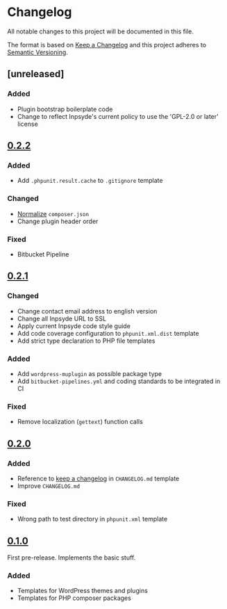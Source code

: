 # Changelog
All notable changes to this project will be documented in this file.

The format is based on [Keep a Changelog](https://keepachangelog.com/en/1.0.0/)
and this project adheres to [Semantic Versioning](https://semver.org/spec/v2.0.0.html).

## [unreleased]
### Added
* Plugin bootstrap boilerplate code
* Change to reflect Inpsyde's current policy to use the 'GPL-2.0 or later' license

## [0.2.2]
### Added
* Add `.phpunit.result.cache` to `.gitignore` template

### Changed
* [Normalize](https://github.com/localheinz/composer-normalize/) `composer.json`
* Change plugin header order

### Fixed
* Bitbucket Pipeline

## [0.2.1]
### Changed
* Change contact email address to english version
* Change all Inpsyde URL to SSL
* Apply current Inpsyde code style guide
* Add code coverage configuration to `phpunit.xml.dist` template
* Add strict type declaration to PHP file templates

### Added
* Add `wordpress-muplugin` as possible package type
* Add `bitbucket-pipelines.yml` and coding standards to be integrated in CI

### Fixed
* Remove localization (`gettext`) function calls

## [0.2.0]
### Added
 * Reference to [keep a changelog](https://keepachangelog.com/) in `CHANGELOG.md` template
 * Improve `CHANGELOG.md`

### Fixed
 * Wrong path to test directory in `phpunit.xml` template

## [0.1.0]
First pre-release. Implements the basic stuff.

### Added
 * Templates for WordPress themes and plugins
 * Templates for PHP composer packages


[0.2.2]: https://github.com/inpsyde/boilerplate/compare/0.2.1...0.2.2
[0.2.1]: https://github.com/inpsyde/boilerplate/compare/0.2.0...0.2.1
[0.2.0]: https://github.com/inpsyde/boilerplate/compare/0.1.0...0.2.0
[0.1.0]: https://github.com/inpsyde/boilerplate/releases/tag/0.1.0
